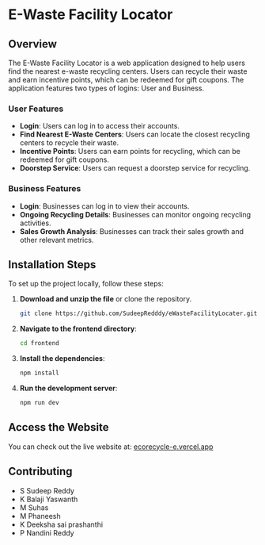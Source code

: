 
# E-Waste Facility Locator

## Overview

The E-Waste Facility Locator is a web application designed to help users find the nearest e-waste recycling centers. Users can recycle their waste and earn incentive points, which can be redeemed for gift coupons. The application features two types of logins: User and Business.

### User Features
- **Login**: Users can log in to access their accounts.
- **Find Nearest E-Waste Centers**: Users can locate the closest recycling centers to recycle their waste.
- **Incentive Points**: Users can earn points for recycling, which can be redeemed for gift coupons.
- **Doorstep Service**: Users can request a doorstep service for recycling.

### Business Features
- **Login**: Businesses can log in to view their accounts.
- **Ongoing Recycling Details**: Businesses can monitor ongoing recycling activities.
- **Sales Growth Analysis**: Businesses can track their sales growth and other relevant metrics.

## Installation Steps

To set up the project locally, follow these steps:

1. **Download and unzip the file** or clone the repository.
   
   ```bash
   git clone https://github.com/SudeepRedddy/eWasteFacilityLocater.git
   ```

2. **Navigate to the frontend directory**:
   
   ```bash
   cd frontend
   ```

3. **Install the dependencies**:
   
   ```bash
   npm install
   ```

4. **Run the development server**:
   
   ```bash
   npm run dev
   ```

## Access the Website

You can check out the live website at: [ecorecycle-e.vercel.app](https://ecorecycle-e.vercel.app)

## Contributing

- S Sudeep Reddy
- K Balaji Yaswanth
- M Suhas
- M Phaneesh
- K Deeksha sai prashanthi
- P Nandini Reddy
